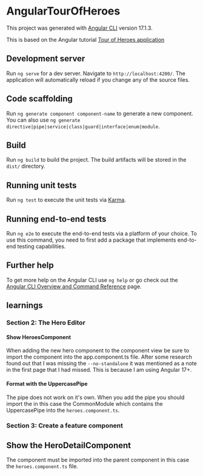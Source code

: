 # AngularTourOfHeroes

This project was generated with [Angular CLI](https://github.com/angular/angular-cli) version 17.1.3.

This is based on the Angular tutorial [Tour of Heroes application](https://angular.io/tutorial/tour-of-heroes)

## Development server

Run `ng serve` for a dev server. Navigate to `http://localhost:4200/`. The application will automatically reload if you change any of the source files.

## Code scaffolding

Run `ng generate component component-name` to generate a new component. You can also use `ng generate directive|pipe|service|class|guard|interface|enum|module`.

## Build

Run `ng build` to build the project. The build artifacts will be stored in the `dist/` directory.

## Running unit tests

Run `ng test` to execute the unit tests via [Karma](https://karma-runner.github.io).

## Running end-to-end tests

Run `ng e2e` to execute the end-to-end tests via a platform of your choice. To use this command, you need to first add a package that implements end-to-end testing capabilities.

## Further help

To get more help on the Angular CLI use `ng help` or go check out the [Angular CLI Overview and Command Reference](https://angular.io/cli) page.


## learnings

### Section 2: The Hero Editor 

#### Show HeroesComponent
When adding the new hero component to the component view be sure to import the component into the app.component.ts file. After some research found out that I was missing the `--no-standalone` it was mentioned as a note in the first page that I had missed. This is because I am using Angular 17+.

#### Format with the UppercasePipe
The pipe does not work on it's own. When you add the pipe you should import the in this case the CommonModule which contains the UppercasePipe into the `heroes.component.ts`.

### Section 3: Create a feature component

## Show the HeroDetailComponent
The component must be imported into the parent component in this case the `heroes.component.ts` file. 
